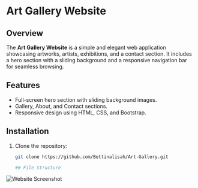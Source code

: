 # Art Gallery Website

## Overview
The **Art Gallery Website** is a simple and elegant web application showcasing artworks, artists, exhibitions, and a contact section. It includes a hero section with a sliding background and a responsive navigation bar for seamless browsing.

## Features
- Full-screen hero section with sliding background images.
- Gallery, About, and Contact sections.
- Responsive design using HTML, CSS, and Bootstrap.

## Installation
1. Clone the repository:
   ```bash
   git clone https://github.com/Bettinalisah/Art-Gallery.git

   ## File Structure

![Website Screenshot](screenshot(1).png)
